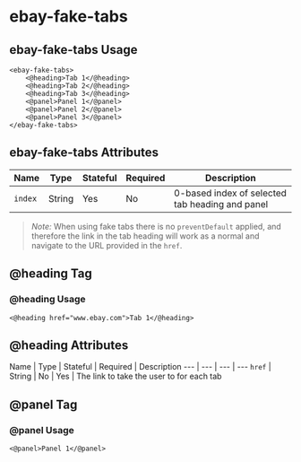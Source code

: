 # ebay-fake-tabs

## ebay-fake-tabs Usage

```marko
<ebay-fake-tabs>
    <@heading>Tab 1</@heading>
    <@heading>Tab 2</@heading>
    <@heading>Tab 3</@heading>
    <@panel>Panel 1</@panel>
    <@panel>Panel 2</@panel>
    <@panel>Panel 3</@panel>
</ebay-fake-tabs>
```

## ebay-fake-tabs Attributes

Name | Type | Stateful | Required | Description
--- | --- | --- | --- | ---
`index` | String | Yes | No | 0-based index of selected tab heading and panel

> *Note:* When using fake tabs there is no `preventDefault` applied, and therefore the link in the tab heading will work as a normal and navigate to the URL provided in the `href`.

## @heading Tag

### @heading Usage

```marko
<@heading href="www.ebay.com">Tab 1</@heading>
```

## @heading Attributes

Name | Type | Stateful | Required | Description
--- | --- | --- | ---
`href` | String | No | Yes | The link to take the user to for each tab

## @panel Tag

### @panel Usage

```marko
<@panel>Panel 1</@panel>
```
